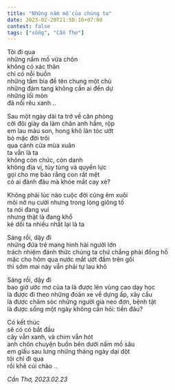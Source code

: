 ```yaml
---
title: "Những nấm mồ của chúng ta"
date: 2023-02-20T21:50:10+07:00
contest: false
tags: ["sống", "Cần Thơ"]
---
```

Tôi đi qua  
những nấm mồ vừa chôn  
không có xác thân  
chỉ có nỗi buồn  
những tấm bia đề tên chung một chủ  
những đám tang không cần ai đến dự  
những lối mòn  
đã nổi rêu xanh ..  
  
Sau một ngày dài ta trở về căn phòng  
cởi đôi giày da làm chân anh hầm, rộp  
em lau màu son, hong khô làn tóc ướt  
bỏ mặc đời trôi  
qua cánh cửa mùa xuân  
ta vẫn là ta  
không còn chức, còn danh  
không địa vị, tùy tùng và quyền lực  
gọi cho mẹ bảo rằng con rất mệt  
có ai đánh đâu mà khóe mắt cay xè?  
  
Không phải lúc nào cuộc đời cũng êm xuôi  
môi nở nụ cười nhưng trong lòng giông tố  
ta nói đang vui  
nhưng thật là đang khổ  
kẻ dối ta nhiều nhất lại là ta  
  
Sáng rồi, dậy đi  
những đứa trẻ mang hình hài người lớn  
trách nhiệm đánh thức chúng ta chứ chẳng phải đồng hồ  
mặc cho hôm qua nước mắt ướt đầm trên gối  
thì sớm mai này vẫn phải tự lau khô  
  
Sáng rồi, dậy đi  
bao giờ ước mơ của ta là được lên vùng cao dạy học  
là được đi theo những đoàn xe về dựng ấp, xây cầu  
là được chăm sóc những người già neo đơn, bệnh tật  
là được sống một ngày không cần hỏi: tiền đâu?  
  
Có kết thúc  
sẽ có có bắt đầu  
cây vẫn xanh, và chim vẫn hót  
anh chôn chuyện buồn bên dưới nấm mồ sâu  
em giấu sau lưng những tháng ngày dại dột  
tôi chỉ đi qua  
rồi khẽ cúi chào ..  
  
*Cần Thơ, 2023.02.23*